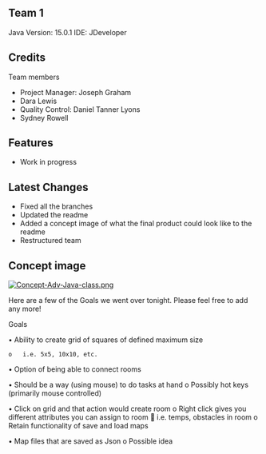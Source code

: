 ## Team 1

Java Version: 15.0.1
IDE: JDeveloper

## Credits
Team members 
* Project Manager: Joseph Graham
* Dara Lewis
* Quality Control: Daniel Tanner Lyons
* Sydney Rowell

## Features

* Work in progress

## Latest Changes

* Fixed all the branches
* Updated the readme
* Added a concept image of what the final product could look like to the readme
* Restructured team

## Concept image

[![Concept-Adv-Java-class.png](https://i.postimg.cc/Zqw5xcH7/Concept-Adv-Java-class.png)](https://postimg.cc/v16yQ5pf)


Here are a few of the Goals we went over tonight.
Please feel free to add any more!


Goals


•	Ability to create grid of squares of defined maximum size

    o	i.e. 5x5, 10x10, etc.

•	Option of being able to connect rooms

•	Should be a way (using mouse) to do tasks at hand
    o	Possibly hot keys (primarily mouse controlled)

•	Click on grid and that action would create room
    o	Right click gives you different attributes you can assign to room
        	i.e. temps, obstacles in room
    o	Retain functionality of save and load maps

•	Map files that are saved as Json
    o	Possible idea
